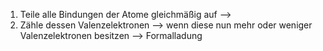 
1. Teile alle Bindungen der Atome gleichmäßig auf --> 
2. Zähle dessen Valenzelektronen 
--> wenn diese nun mehr oder weniger Valenzelektronen besitzen 
--> Formalladung 